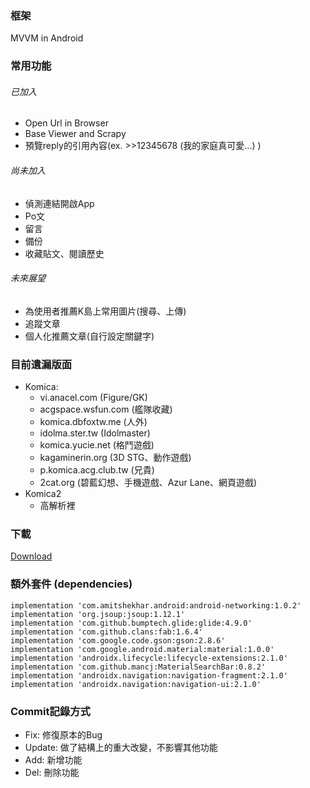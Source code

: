 ### 框架
MVVM in Android

### 常用功能
###### 已加入
 - Open Url in Browser
 - Base Viewer and Scrapy
 - 預覽reply的引用內容(ex. >>12345678 (我的家庭真可愛...) )
 
###### 尚未加入
 - 偵測連結開啟App
 - Po文
 - 留言
 - 備份
 - 收藏貼文、閱讀歷史
 
###### 未來展望
 - 為使用者推薦K島上常用圖片(搜尋、上傳)
 - 追蹤文章
 - 個人化推薦文章(自行設定關鍵字)
 
### 目前遺漏版面
 - Komica:
   - vi.anacel.com (Figure/GK)
   - acgspace.wsfun.com (艦隊收藏)
   - komica.dbfoxtw.me (人外)
   - idolma.ster.tw (Idolmaster)
   - komica.yucie.net (格鬥遊戲)
   - kagaminerin.org (3D STG、動作遊戲)
   - p.komica.acg.club.tw (兄貴)
   - 2cat.org (碧藍幻想、手機遊戲、Azur Lane、網頁遊戲)
 - Komica2
   - 高解析裡
 
### 下載
 [Download](https://github.com/neslxzhen/KomicaViewer/releases)
 
### 額外套件 (dependencies)
    implementation 'com.amitshekhar.android:android-networking:1.0.2'
    implementation 'org.jsoup:jsoup:1.12.1'
    implementation 'com.github.bumptech.glide:glide:4.9.0'
    implementation 'com.github.clans:fab:1.6.4'
    implementation 'com.google.code.gson:gson:2.8.6'
    implementation 'com.google.android.material:material:1.0.0'
    implementation 'androidx.lifecycle:lifecycle-extensions:2.1.0'
    implementation 'com.github.mancj:MaterialSearchBar:0.8.2'
    implementation 'androidx.navigation:navigation-fragment:2.1.0'
    implementation 'androidx.navigation:navigation-ui:2.1.0'
    
### Commit記錄方式
 - Fix: 修復原本的Bug
 - Update: 做了結構上的重大改變，不影響其他功能
 - Add: 新增功能
 - Del: 刪除功能
